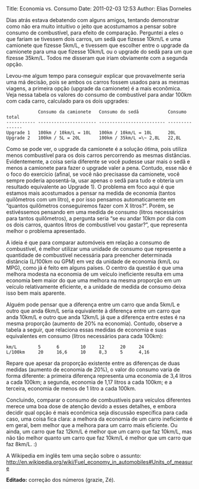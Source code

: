 Title: Economia vs. Consumo
Date: 2011-02-03 12:53
Author: Elias Dorneles

Dias atrás estava debatendo com alguns amigos, tentando demonstrar como não era
muito intuitivo o jeito que acostumamos a pensar sobre consumo de combustível,
para efeito de comparação. Perguntei a eles o que fariam se tivessem dois
carros, um sedã que fizesse 10km/L e uma camionete que fizesse 5km/L, e
tivessem que escolher entre o upgrade da camionete para uma que fizesse 10km/L
ou o upgrade do sedã para um que fizesse 35km/L.  Todos me disseram que iriam
obviamente com a segunda opção.

Levou-me algum tempo para conseguir explicar que provavelmente seria uma má
decisão, pois se ambos os carros fossem usados para as mesmas viagens, a
primeira opção (upgrade da camionete) é a mais econômica.  Veja nessa tabela os
valores do consumo de combustível para andar 100km com cada carro, calculado
para os dois upgrades:

                Consumo da camionete   Consumo do sedã           Consumo total
    ----------- ---------------------- ------------------------- ---------------
    Upgrade 1   100km / 10km/L = 10L   100km / 10km/L = 10L      20L
    Upgrade 2   100km / 5L = 20L       100km / 35km/L =\~ 2,8L   22,8L

Como se pode ver, o upgrade da camionete é a solução ótima, pois utiliza menos
combustível para os dois carros percorrendo as mesmas distâncias.
Evidentemente, a coisa seria diferente se você pudesse usar mais o sedã e menos
a camionete para fazer o upgrade valer a pena. Contudo, esse não é o foco do
exercício (afinal, se você não precisasse da camionete, você sempre poderia
aposentá-la, usar apenas o sedã para tudo e obteria um resultado equivalente ao
Upgrade 1). O problema em foco aqui é que estamos mais acostumados a pensar na
medida de economia (tantos quilômetros com um litro), e por isso pensamos
automaticamente em “quantos quilômetros conseguiremos fazer com X litros?”.
Porém, se estivéssemos pensando em uma medida de consumo (litros necessários
para tantos quilômetros), a pergunta seria “se eu andar 10km por dia com os
dois carros, quantos litros de combustível vou gastar?”, que representa melhor
o problema apresentado.

A ideia é que para comparar automóveis em relação a consumo de combustível, é
melhor utilizar uma unidade de consumo que represente a quantidade de
combustível necessária para preencher determinada distância (L/100km ou GPM) em
vez da unidade de economia (km/L ou MPG), como já é feito em alguns países. O
centro da questão é que uma melhora modesta na economia de um veículo
ineficiente resulta em uma economia bem maior do que uma melhora na mesma
proporção em um veículo relativamente eficiente, e a unidade de medida de
consumo deixa isso bem mais aparente.

Alguém pode pensar que a diferença entre um carro que anda 5km/L e outro que
anda 6km/L seria equivalente à diferença entre um carro que anda 10km/L e outro
que anda 12km/L já que a diferença entre estes é na mesma proporção (aumento de
20% na economia). Contudo, observe a tabela a seguir, que relaciona essas
medidas de economia e suas equivalentes em consumo (litros necessários para
cada 100km):

    km/L        5      6        10     12      20     24
    L/100km     20     16,6     10     8,3     5      4,16

Repare que apesar da proporção existente entre as diferenças de duas medidas
(aumento de economia de 20%), o valor do consumo varia de forma diferente: a
primeira diferença representa uma economia de 3,4 litros a cada 100km; a
segunda, economia de 1,17 litros a cada 100km; e a terceira, economia de menos
de 1 litro a cada 100km.

Concluindo, comparar o consumo de combustíveis para veículos diferentes merece
uma boa dose de atenção devido a esses detalhes, e embora decidir qual opção é
mais econômica seja discussão específica para cada caso, uma coisa fica clara:
a melhora da economia de um carro ineficiente é em geral, bem melhor que a
melhora para um carro mais eficiente. Ou ainda, um carro que faz 12km/L é
melhor que um carro que faz 10km/L, mas não tão melhor quanto um carro que faz
10km/L é melhor que um carro que faz 8km/L. :)

A Wikipedia em inglês tem uma seção sobre o assunto:
<http://en.wikipedia.org/wiki/Fuel_economy_in_automobiles#Units_of_measure>

**Editado:** correção dos números (grazie, Zé).
